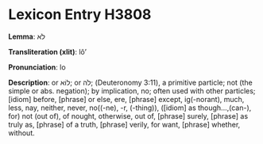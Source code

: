 # Lexicon Entry H3808

**Lemma**: לֹא

**Transliteration (xlit)**: lôʼ

**Pronunciation**: lo

**Description**:
or לוֹא; or לֹה; (Deuteronomy 3:11), a primitive particle; not (the simple or abs. negation); by implication, no; often used with other particles; [idiom] before, [phrase] or else, ere, [phrase] except, ig(-norant), much, less, nay, neither, never, no((-ne), -r, (-thing)), ([idiom] as though...,(can-), for) not (out of), of nought, otherwise, out of, [phrase] surely, [phrase] as truly as, [phrase] of a truth, [phrase] verily, for want, [phrase] whether, without.
